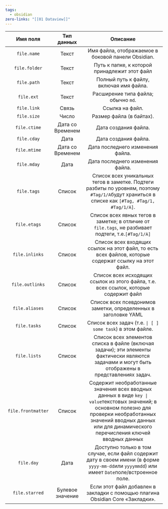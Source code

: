 ```yaml
---
tags:
  - obsidian
zero-links: "[[01 Dataview]]"
---
```


|      Имя поля      |    Тип данных    |                                                                                                           Описание                                                                                                            |
| :----------------: | :--------------: | :---------------------------------------------------------------------------------------------------------------------------------------------------------------------------------------------------------------------------: |
|    `file.name`     |      Текст       |                                                                                      Имя файла, отображаемое в боковой панели Obsidian.                                                                                       |
|   `file.folder`    |      Текст       |                                                                                         Путь к папке, к которой принадлежит этот файл                                                                                         |
|    `file.path`     |      Текст       |                                                                                            Полный путь к файлу, включая имя файла.                                                                                            |
|     `file.ext`     |      Текст       |                                                                                              Расширение типа файла; обычно `md`.                                                                                              |
|    `file.link`     |      Связь       |                                                                                                        Ссылка на файл.                                                                                                        |
|    `file.size`     |      Число       |                                                                                                   Размер файла (в байтах).                                                                                                    |
|    `file.ctime`    | Дата со Временем |                                                                                                     Дата создания файла.                                                                                                      |
|    `file.cday`     |       Дата       |                                                                                                     Дата создания файла.                                                                                                      |
|    `file.mtime`    | Дата со Временем |                                                                                               Дата последнего изменения файла.                                                                                                |
|    `file.mday`     |       Дата       |                                                                                               Дата последнего изменения файла.                                                                                                |
|    `file.tags`     |      Список      |                                        Список всех уникальных тегов в заметке. Подтеги разбиты по уровням, поэтому `#Tag/1/A`будут храниться в списке как `[#Tag, #Tag/1, #Tag/1/A]`.                                         |
|    `file.etags`    |      Список      |                                                              Список всех явных тегов в заметке; в отличие от `file.tags`, не разбивает подтеги, т.е.`[#Tag/1/A]`                                                              |
|   `file.inlinks`   |      Список      |                                                             Список всех входящих ссылок на этот файл, то есть всех файлов, которые содержат ссылку на этот файл.                                                              |
|  `file.outlinks`   |      Список      |                                                                     Список всех исходящих ссылок из этого файла, т.е. всех ссылок, которые содержит файл                                                                      |
|   `file.aliases`   |      Список      |                                                                                Список всех псевдонимов заметки, определенных в заголовке YAML                                                                                 |
|    `file.tasks`    |      Список      |                                                                                   Список всех задач (т.е. `\| [ ] some task`) в этом файле.                                                                                   |
|    `file.lists`    |      Список      |                                       Список всех элементов списка в файле (включая задачи); эти элементы фактически являются задачами и могут быть отображены в представлениях задач.                                        |
| `file.frontmatter` |      Список      | Содержит необработанные значения всех вводных данных в виде `key \| value`текстовых значений; в основном полезно для проверки необработанных значений вводных данных или для динамического перечисления ключей вводных данных |
|     `file.day`     |       Дата       |                                        Доступно только в том случае, если файл содержит дату в своем имени (в форме `yyyy-mm-dd`или `yyyymmdd`) или имеет `Date`поле/встроенное поле.                                         |
|   `file.starred`   | Булевое значение |                                                                        Если этот файл добавлен в закладки с помощью плагина Obsidian Core «Закладки».                                                                         |

